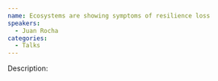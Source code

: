 ```yaml
---
name: Ecosystems are showing symptoms of resilience loss
speakers:
  - Juan Rocha
categories:
  - Talks
---
```


Description:
